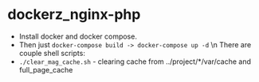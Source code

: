 # dockerz_nginx-php
- Install docker and docker compose.
- Then just ```docker-compose build -> docker-compose up -d``` \n
There are couple shell scripts:
- ```./clear_mag_cache.sh``` - clearing cache from ../project/*/var/cache and full_page_cache
